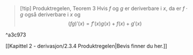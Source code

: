 
> [!tip] Produktregelen, Teorem 3
> Hvis $f$ og $g$ er deriverbare i $x$, da er $f\cdot g$ også deriverbare i $x$ og 
> $$(fg)'(x) = f'(x)g(x)+f(x)+g'(x)$$ 

^a3c973

[[Kapittel 2 - derivasjon/2.3.4 Produktregelen|Bevis finner du her.]]

